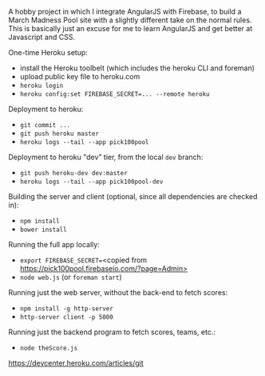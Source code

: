 A hobby project in which I integrate AngularJS with Firebase, to build a March Madness Pool site with a slightly different take on the normal rules.
This is basically just an excuse for me to learn AngularJS and get better at Javascript and CSS.

One-time Heroku setup:

* install the Heroku toolbelt (which includes the heroku CLI and foreman)
* upload public key file to heroku.com
* `heroku login`
* `heroku config:set FIREBASE_SECRET=... --remote heroku`

Deployment to heroku:

* `git commit ...`
* `git push heroku master`
* `heroku logs --tail --app pick100pool`

Deployment to heroku "dev" tier, from the local `dev` branch:

* `git push heroku-dev dev:master`
* `heroku logs --tail --app pick100pool-dev`

Building the server and client (optional, since all dependencies are checked in):
* `npm install`
* `bower install`

Running the full app locally:

* `export FIREBASE_SECRET=`<copied from https://pick100pool.firebaseio.com/?page=Admin>
* `node web.js` (or `foreman start`)

Running just the web server, without the back-end to fetch scores:

* `npm install -g http-server`
* `http-server client -p 5000`

Running just the backend program to fetch scores, teams, etc.:

* `node theScore.js`

https://devcenter.heroku.com/articles/git
